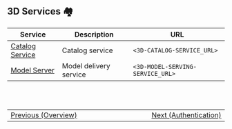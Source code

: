 ## 3D Services :houses: <!-- {docsify-ignore} -->
| Service | Description | URL |
|-|-|-|
| [Catalog Service](/getting-started/3d/services/csw_service.md) | Catalog service | `<3D-CATALOG-SERVICE_URL>` |
| [Model Server](/getting-started/3d/services/model_server.md) | Model delivery service | `<3D-MODEL-SERVING-SERVICE_URL>` |

<br/>
<br/>
<table style=" width: 100%; display: table !important;">
    <tbody>
        <tr>
            <td align="left">
                <a href="#/getting-started/3d/3d_overview">Previous (Overview)</a>
            </td>
            <td align="right">
                <a href="#/getting-started/3d/3d_authentication">Next (Authentication)</a>
            </td>
        </tr>
    </tbody>
</table>

